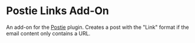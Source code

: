 # Postie Links Add-On

An add-on for the [Postie](https://wordpress.org/plugins/postie/) plugin. Creates a post with the "Link" format if the email content only contains a URL.
